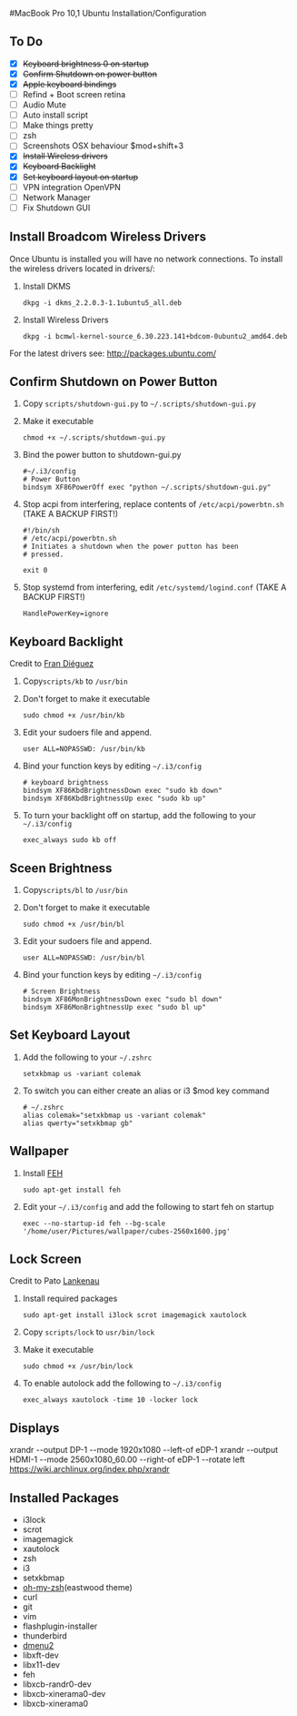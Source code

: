 #MacBook Pro 10,1 Ubuntu Installation/Configuration

## To Do

 - [x] ~~Keyboard brightness 0 on startup~~
 - [x] ~~Confirm Shutdown on power button~~
 - [x] ~~Apple keyboard bindings~~
 - [ ] Refind + Boot screen retina
 - [ ] Audio Mute
 - [ ] Auto install script
 - [ ] Make things pretty
 - [ ] zsh
 - [ ] Screenshots OSX behaviour $mod+shift+3
 - [x] ~~Install Wireless drivers~~
 - [x] ~~Keyboard Backlight~~
 - [x] ~~Set keyboard layout on startup~~
 - [ ] VPN integration OpenVPN
 - [ ] Network Manager
 - [ ] Fix Shutdown GUI

## Install Broadcom Wireless Drivers

Once Ubuntu is installed you will have no network connections.
To install the wireless drivers located in drivers/:

 1. Install DKMS

    `dkpg -i dkms_2.2.0.3-1.1ubuntu5_all.deb`

 2. Install Wireless Drivers

    `dkpg -i bcmwl-kernel-source_6.30.223.141+bdcom-0ubuntu2_amd64.deb`

For the latest drivers see: http://packages.ubuntu.com/

## Confirm Shutdown on Power Button

 1. Copy `scripts/shutdown-gui.py` to `~/.scripts/shutdown-gui.py`
 2. Make it executable

    `chmod +x ~/.scripts/shutdown-gui.py`

 3. Bind the power button to shutdown-gui.py

    ```
    #~/.i3/config
    # Power Button
    bindsym XF86PowerOff exec "python ~/.scripts/shutdown-gui.py"
    ```
 4. Stop acpi from interfering, replace contents of `/etc/acpi/powerbtn.sh` (TAKE A BACKUP FIRST!)

    ```
    #!/bin/sh
    # /etc/acpi/powerbtn.sh
    # Initiates a shutdown when the power putton has been
    # pressed.

    exit 0

    ```

 5. Stop systemd from interfering, edit `/etc/systemd/logind.conf` (TAKE A BACKUP FIRST!)

    `HandlePowerKey=ignore` 

## Keyboard Backlight

Credit to [Fran Diéguez](http://www.frandieguez.com/blog/2010/06/24/macbook-pro-keyboard-backlight-keys-on-ubuntu-gnulinux/)

 1. Copy`scripts/kb` to `/usr/bin`
 2. Don't forget to make it executable
 
    `sudo chmod +x /usr/bin/kb`

 3. Edit your sudoers file and append.

    `user ALL=NOPASSWD: /usr/bin/kb`

 4. Bind your function keys by editing `~/.i3/config`

    ```
    # keyboard brightness
    bindsym XF86KbdBrightnessDown exec "sudo kb down"
    bindsym XF86KbdBrightnessUp exec "sudo kb up"
    ```

 5. To turn your backlight off on startup, add the following to your `~/.i3/config`

    `exec_always sudo kb off `

## Sceen Brightness

 1. Copy`scripts/bl` to `/usr/bin`
 2. Don't forget to make it executable

    `sudo chmod +x /usr/bin/bl`

 3. Edit your sudoers file and append.

    `user ALL=NOPASSWD: /usr/bin/bl`

 4. Bind your function keys by editing `~/.i3/config`

    ```
    # Screen Brightness
    bindsym XF86MonBrightnessDown exec "sudo bl down" 
    bindsym XF86MonBrightnessUp exec "sudo bl up"
    ```


## Set Keyboard Layout

 1. Add the following to your `~/.zshrc`

    `setxkbmap us -variant colemak`

 2. To switch you can either create an alias or i3 $mod key command

    ```
    # ~/.zshrc
    alias colemak="setxkbmap us -variant colemak"
    alias qwerty="setxkbmap gb"
    ```

## Wallpaper

 1. Install [FEH](http://feh.finalrewind.org/)
    
    `sudo apt-get install feh` 
 
 2. Edit your `~/.i3/config` and add the following to start feh on startup
    
    `exec --no-startup-id feh --bg-scale '/home/user/Pictures/wallpaper/cubes-2560x1600.jpg'`

## Lock Screen

 Credit to Pato [Lankenau](http://plankenau.com/blog/post/gaussian-blur-lock-screen-i3lock/)

 1. Install required packages

    `sudo apt-get install i3lock scrot imagemagick xautolock`

 2. Copy `scripts/lock` to `usr/bin/lock`

 3. Make it executable

    `sudo chmod +x /usr/bin/lock`

 4. To enable autolock add the following to `~/.i3/config`

    `exec_always xautolock -time 10 -locker lock`

## Displays

xrandr --output DP-1 --mode 1920x1080 --left-of eDP-1
xrandr --output HDMI-1 --mode 2560x1080_60.00 --right-of eDP-1 --rotate left
https://wiki.archlinux.org/index.php/xrandr

## Installed Packages

 * i3lock
 * scrot
 * imagemagick
 * xautolock
 * zsh
 * i3
 * setxkbmap
 * [oh-my-zsh](https://github.com/robbyrussell/oh-my-zsh)(eastwood theme)
 * curl
 * git
 * vim
 * flashplugin-installer
 * thunderbird
 * [dmenu2](https://bitbucket.org/melek/dmenu2)
 * libxft-dev
 * libx11-dev
 * feh
 * libxcb-randr0-dev
 * libxcb-xinerama0-dev
 * libxcb-xinerama0
